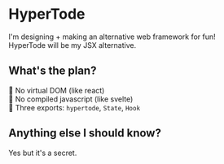# HyperTode
I'm designing + making an alternative web framework for fun!<br>
HyperTode will be my JSX alternative.

## What's the plan?
🐸 No virtual DOM (like react)<br>
🐸 No compiled javascript (like svelte)<br>
🐸 Three exports: `hypertode`, `State`, `Hook`<br>

## Anything else I should know?
Yes but it's a secret.
